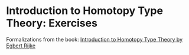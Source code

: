# Introduction to Homotopy Type Theory: Exercises

Formalizations from the book: [Introduction to Homotopy Type Theory by Egbert Rijke](https://arxiv.org/abs/2212.11082)